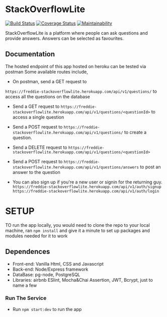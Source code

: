 # StackOverflowLite
[![Build Status](https://travis-ci.org/Frediflexta/StackOverflowLite.svg?branch=develop)](https://travis-ci.org/Frediflexta/StackOverflowLite)
[![Coverage Status](https://coveralls.io/repos/github/Frediflexta/StackOverflowLite/badge.svg?branch=develop)](https://coveralls.io/github/Frediflexta/StackOverflowLite?branch=develop)
[![Maintainability](https://api.codeclimate.com/v1/badges/f32b95f41b70d4ffb1ea/maintainability)](https://codeclimate.com/github/Frediflexta/StackOverflowLite/maintainability)

StackOverflowLite is a platform where people can ask questions and provide answers. Answers can be selected as favourites.

## Documentation
The hosted endpoint of this app hosted on heroku can be tested via postman
Some available routes include,
* On postman, send a GET request to

`https://freddie-stackoverflowlite.herokuapp.com/api/v1/questions/` to access all the questions on the database

* Send a GET request to `https://freddie-stackoverflowlite.herokuapp.com/api/v1/questions/<questionId>`
to access a single question

* Send a POST request to `https://freddie-stackoverflowlite.herokuapp.com/api/v1/questions/` to create a question.

* Send a DELETE request to `https://freddie-stackoverflowlite.herokuapp.com/api/v1/questions/<questionId>`

* Send a POST request to `https://freddie-stackoverflowlite.herokuapp.com/api/v1/questions/answers` to post an answer to the question

* You can also sign up if you're a new user or signin for the returning guy.
`https://freddie-stackoverflowlite.herokuapp.com/api/v1/auth/signup`
`https://freddie-stackoverflowlite.herokuapp.com/api/v1/auth/login`

# SETUP
TO run the app locally, you would need to clone the repo to your local machine, ran `npm install` and give it a minute to set up packages and modules needed for it to work

## Dependences
* Front-end: Vanilla Html, CSS and Javascript
* Back-end: Node/Express framework
* DataBase: pg-node, PostgreSQL
* Libraries: airbnb ESlint, Mocha&Chai Assertion, JWT, Bcrypt, just to name a few
### Run The Service
* Run `npm start:dev` to run the app


